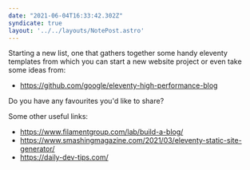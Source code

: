 ```yaml
---
date: "2021-06-04T16:33:42.302Z"
syndicate: true
layout: '../../layouts/NotePost.astro'
---
```


Starting a new list, one that gathers together some handy eleventy templates from which you can start a new website project or even take some ideas from:

- https://github.com/google/eleventy-high-performance-blog

Do you have any favourites you'd like to share?

Some other useful links:

- https://www.filamentgroup.com/lab/build-a-blog/
- https://www.smashingmagazine.com/2021/03/eleventy-static-site-generator/
- https://daily-dev-tips.com/

